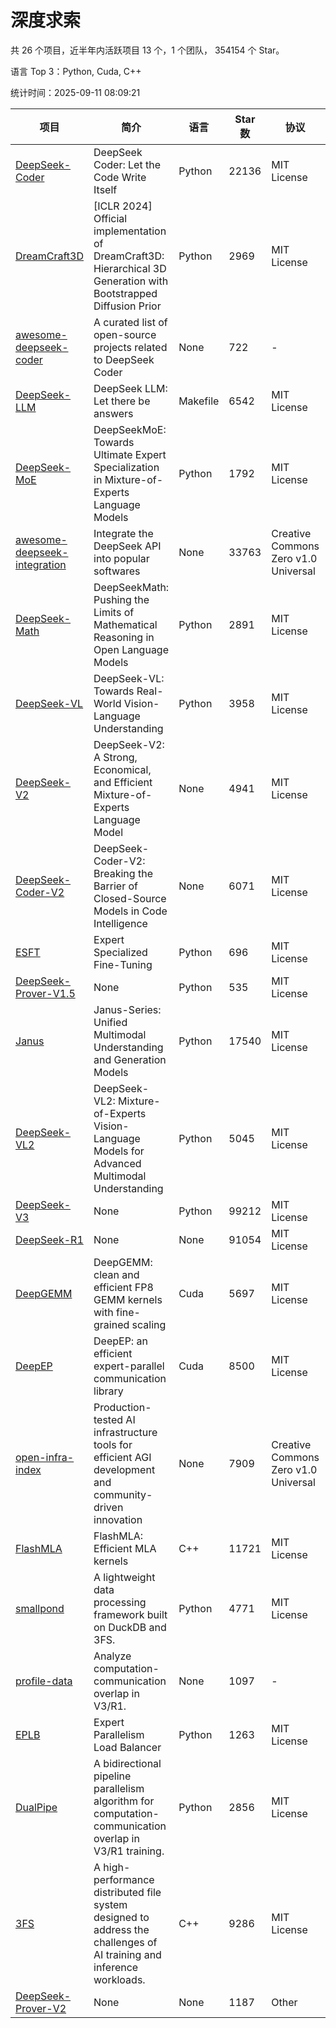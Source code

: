 # 深度求索

共 26 个项目，近半年内活跃项目 13 个，1 个团队， 354154 个 Star。

语言 Top 3：Python, Cuda, C++

统计时间：2025-09-11 08:09:21

| 项目 | 简介 | 语言 | Star 数 | 协议 | 创建时间 | 最后更新时间 | 最后提交时间 |
| --- | --- | --- | --- | --- | --- | --- | --- |
| [DeepSeek-Coder](https://github.com/deepseek-ai/DeepSeek-Coder) | DeepSeek Coder: Let the Code Write Itself | Python | 22136 | MIT License | 2023-10-20 | 2025-09-11 | 2024-05-21 |
| [DreamCraft3D](https://github.com/deepseek-ai/DreamCraft3D) | [ICLR 2024] Official implementation of DreamCraft3D: Hierarchical 3D Generation with Bootstrapped Diffusion Prior | Python | 2969 | MIT License | 2023-10-23 | 2025-09-08 | 2025-04-22 |
| [awesome-deepseek-coder](https://github.com/deepseek-ai/awesome-deepseek-coder) | A curated list of open-source projects related to DeepSeek Coder | None | 722 | - | 2023-11-06 | 2025-09-08 | 2024-04-03 |
| [DeepSeek-LLM](https://github.com/deepseek-ai/DeepSeek-LLM) | DeepSeek LLM: Let there be answers | Makefile | 6542 | MIT License | 2023-11-29 | 2025-09-11 | 2024-02-04 |
| [DeepSeek-MoE](https://github.com/deepseek-ai/DeepSeek-MoE) | DeepSeekMoE: Towards Ultimate Expert Specialization in Mixture-of-Experts Language Models | Python | 1792 | MIT License | 2024-01-02 | 2025-09-10 | 2024-01-16 |
| [awesome-deepseek-integration](https://github.com/deepseek-ai/awesome-deepseek-integration) | Integrate the DeepSeek API into popular softwares | None | 33763 | Creative Commons Zero v1.0 Universal | 2024-01-11 | 2025-09-11 | 2025-09-04 |
| [DeepSeek-Math](https://github.com/deepseek-ai/DeepSeek-Math) | DeepSeekMath: Pushing the Limits of Mathematical Reasoning in Open Language Models | Python | 2891 | MIT License | 2024-02-05 | 2025-09-10 | 2024-04-15 |
| [DeepSeek-VL](https://github.com/deepseek-ai/DeepSeek-VL) | DeepSeek-VL: Towards Real-World Vision-Language Understanding | Python | 3958 | MIT License | 2024-03-07 | 2025-09-09 | 2024-04-24 |
| [DeepSeek-V2](https://github.com/deepseek-ai/DeepSeek-V2) | DeepSeek-V2: A Strong, Economical, and Efficient Mixture-of-Experts Language Model | None | 4941 | MIT License | 2024-04-22 | 2025-09-11 | 2024-09-25 |
| [DeepSeek-Coder-V2](https://github.com/deepseek-ai/DeepSeek-Coder-V2) | DeepSeek-Coder-V2: Breaking the Barrier of Closed-Source Models in Code Intelligence | None | 6071 | MIT License | 2024-06-14 | 2025-09-11 | 2024-09-24 |
| [ESFT](https://github.com/deepseek-ai/ESFT) | Expert Specialized Fine-Tuning | Python | 696 | MIT License | 2024-07-04 | 2025-09-10 | 2025-05-22 |
| [DeepSeek-Prover-V1.5](https://github.com/deepseek-ai/DeepSeek-Prover-V1.5) | None | Python | 535 | MIT License | 2024-08-15 | 2025-09-06 | 2024-08-16 |
| [Janus](https://github.com/deepseek-ai/Janus) | Janus-Series: Unified Multimodal Understanding and Generation Models | Python | 17540 | MIT License | 2024-10-18 | 2025-09-11 | 2025-02-01 |
| [DeepSeek-VL2](https://github.com/deepseek-ai/DeepSeek-VL2) | DeepSeek-VL2: Mixture-of-Experts Vision-Language Models for Advanced Multimodal Understanding | Python | 5045 | MIT License | 2024-12-13 | 2025-09-11 | 2025-02-26 |
| [DeepSeek-V3](https://github.com/deepseek-ai/DeepSeek-V3) | None | Python | 99212 | MIT License | 2024-12-26 | 2025-09-11 | 2025-08-28 |
| [DeepSeek-R1](https://github.com/deepseek-ai/DeepSeek-R1) | None | None | 91054 | MIT License | 2025-01-20 | 2025-09-11 | 2025-06-27 |
| [DeepGEMM](https://github.com/deepseek-ai/DeepGEMM) | DeepGEMM: clean and efficient FP8 GEMM kernels with fine-grained scaling | Cuda | 5697 | MIT License | 2025-02-13 | 2025-09-11 | 2025-09-02 |
| [DeepEP](https://github.com/deepseek-ai/DeepEP) | DeepEP: an efficient expert-parallel communication library | Cuda | 8500 | MIT License | 2025-02-17 | 2025-09-11 | 2025-09-10 |
| [open-infra-index](https://github.com/deepseek-ai/open-infra-index) | Production-tested AI infrastructure tools for efficient AGI development and community-driven innovation | None | 7909 | Creative Commons Zero v1.0 Universal | 2025-02-21 | 2025-09-10 | 2025-05-15 |
| [FlashMLA](https://github.com/deepseek-ai/FlashMLA) | FlashMLA: Efficient MLA kernels | C++ | 11721 | MIT License | 2025-02-21 | 2025-09-11 | 2025-08-27 |
| [smallpond](https://github.com/deepseek-ai/smallpond) | A lightweight data processing framework built on DuckDB and 3FS. | Python | 4771 | MIT License | 2025-02-24 | 2025-09-10 | 2025-03-05 |
| [profile-data](https://github.com/deepseek-ai/profile-data) | Analyze computation-communication overlap in V3/R1. | None | 1097 | - | 2025-02-26 | 2025-09-05 | 2025-03-21 |
| [EPLB](https://github.com/deepseek-ai/EPLB) | Expert Parallelism Load Balancer | Python | 1263 | MIT License | 2025-02-26 | 2025-09-09 | 2025-03-24 |
| [DualPipe](https://github.com/deepseek-ai/DualPipe) | A bidirectional pipeline parallelism algorithm for computation-communication overlap in V3/R1 training. | Python | 2856 | MIT License | 2025-02-26 | 2025-09-07 | 2025-03-10 |
| [3FS](https://github.com/deepseek-ai/3FS) |  A high-performance distributed file system designed to address the challenges of AI training and inference workloads.  | C++ | 9286 | MIT License | 2025-02-27 | 2025-09-10 | 2025-09-10 |
| [DeepSeek-Prover-V2](https://github.com/deepseek-ai/DeepSeek-Prover-V2) | None | None | 1187 | Other | 2025-04-30 | 2025-09-10 | 2025-07-18 |
